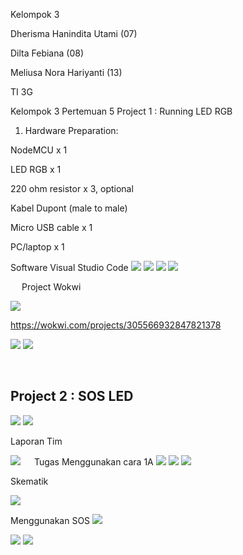 Kelompok 3
<p>Dherisma Hanindita Utami (07)
<p>Dilta Febiana (08)
<p>Meliusa Nora Hariyanti (13)
<p>TI 3G

Kelompok 3
Pertemuan 5
Project 1  : Running LED RGB
1.	Hardware Preparation:
<p>NodeMCU x 1
<p>LED RGB x 1
<p>220 ohm resistor x 3, optional
<p>Kabel Dupont (male to male)
<p>Micro USB cable x 1
<p>PC/laptop x 1
<p>Software Visual Studio Code


<img src="1.jpeg">

<img src="2.jpeg">

<img src="3.jpeg">

<img src="4.jpeg">

 
Project Wokwi

<img src="5.png">
 
https://wokwi.com/projects/305566932847821378 

<img src="7.png">

<img src="8.png">
 
 
## Project 2 : SOS LED
  
<img src="9.jpeg">

<img src="10.jpeg">
 
Laporan Tim

<img src="11.jpeg">
 
Tugas
Menggunakan cara 1A

<img src="12.jpeg">

<img src="13.jpeg">

<img src="14.jpeg"> 
 
Skematik 

<img src="7.png">


Menggunakan SOS
<img src="15.jpeg">

<img src="16.jpeg">

<img src="17.jpeg">
  
 
